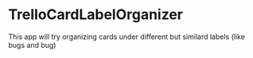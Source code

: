 # TrelloCardLabelOrganizer
This app will try organizing cards under different but similard labels (like bugs and bug)
